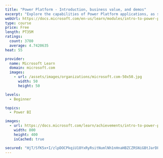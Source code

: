 ```yaml
---
title: "Power Platform - Introduction, business value, and demos"
excerpt: "Explore the capabilities of Power Platform applications, as seen in demonstrations and customer case studies."
webUrl: https://docs.microsoft.com/en-us/learn/modules/intro-to-power-platform-mba/
type: course
price: Free
length: PT35M
ratings:
  count: 3780
  average: 4.7420635
heat: 55

provider:
  name: Microsoft Learn
  domain: microsoft.com
  images:
    - url: /assets/images/organizations/microsoft.com-50x50.jpg
      width: 50
      height: 50

levels:
  - Beginner

topics:
  - Power BI

images:
  - url: https://docs.microsoft.com/learn/achievements/intro-to-power-platform-social.png
    width: 800
    height: 400
    isCached: true

secured: "HjT/SfK5x+I/zlpDOCPkqiU18YxRyRsitNumlNh1nHnaHBZCZRSNiGBtJarDFW7soheeCs+ZS1nAwPiIN8URhu4LynPL50E4M2svGCaAQA8nZHzi9p6HdU/87cNbvnDwU0jITn7fDSTnK8oYfC58/RH181kJWqFnFj0L+HGKUXi9FiyeP/tBGUb5KBiLl61+RgtoFr3byxay7C2bUyU6gpZD8vIle5yYtGkb9TYlIwXkoSJgXwe0NkNsQFkUTEZpM4rcemLIHetOIjrL1kcT//CBQBo8UTjzLLYeN1CeFiqlQ3KWVTapkAegSK8a/G8Bom1u7dVvfLiqss7uQ4O8PQk5fAt8YIxlaEWZLd1el0rTvUgP/FX+WA3yet0Cf4q27QMM/GyMpYWNY97nLKA2vqzYtPxnB3HJZw/i/bhM2cU=;c84Z5mQlmIMa8zvADO+r8w=="
---
```


